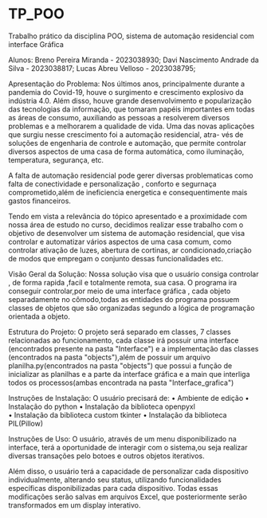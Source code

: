 # TP_POO
Trabalho prático da disciplina POO, sistema de automação residencial com interface Gráfica

Alunos: 
 Breno Pereira Miranda - 2023038930; 
 Davi Nascimento Andrade da Silva - 2023038817; 
 Lucas Abreu Velloso - 2023038795; 


Apresentação do Problema:
Nos últimos anos, principalmente durante a pandemia do Covid-19, houve o surgimento e crescimento explosivo da indústria 4.0. Além disso, houve grande desenvolvimento e popularização das tecnologias da informação, que tomaram papéis importantes em todas as áreas de consumo, auxiliando as pessoas a resolverem diversos problemas e a melhorarem a qualidade de vida. Uma das novas aplicações que surgiu nesse crescimento foi a automação residencial, atra- vés de soluções de engenharia de controle e automação, que permite controlar diversos aspectos de uma casa de forma automática, como iluminação, temperatura, segurança, etc.

A falta de automação residencial pode gerer diversas problematicas como falta de conectividade e personalização , conforto e segurnaça comprometido,além de ineficiencia energetica e consequentimente mais gastos financeiros.

Tendo em vista a relevância do tópico apresentado e a proximidade com nossa área de estudo no curso, decidimos realizar esse trabalho com o objetivo de desenvolver um sistema de automação residencial, que visa controlar e automatizar vários aspectos de uma casa comum, como controlar ativação de luzes, abertura de cortinas, ar condicionado,criação de modos que empregam o conjunto dessas funcionalidades etc.

Visão Geral da Solução:
Nossa solução visa que o usuário consiga controlar , de forma rapida ,facil e totalmente remota, sua casa. O programa ira conseguir controlar,por meio de uma interface gráfica , cada objeto separadamente no cômodo,todas as entidades do programa possuem classes de objetos que são organizadas segundo a lógica de programação orientada a objeto.

Estrutura do Projeto:
O projeto será separado em classes, 7 classes relacionadas ao funcionamento, cada classe irá possuir uma interface (encontrados presente na pasta "Interface") e a implementação das classes (encontrados na pasta "objects"),além de possuir um arquivo planilha.py(encontrados na pasta "objects") que possui a função de inicializar as planilhas e a parte da interface gráfica e a main que interliga todos os processos(ambas encontrada na pasta "Interface_grafica") 


Instruções de Instalação:
O usuário precisará de: 
• Ambiente de edição 
• Instalação do python
• Instalação da biblioteca openpyxl   
• Instalação da biblioteca custom tkinter
• Instalação da biblioteca PIL(Pillow)

Instruções de Uso:
O usuário, através de um menu disponibilizado na interface, terá a oportunidade de interagir com o sistema,ou seja realizar diversas transações pelo botoes e outros objetos iterativos.

Além disso, o usuário terá a capacidade de personalizar cada dispositivo individualmente, alterando seu status, utilizando funcionalidades específicas disponibilizadas para cada dispositivo. Todas essas modificações serão salvas em arquivos Excel, que posteriormente serão transformados em um display interativo.
